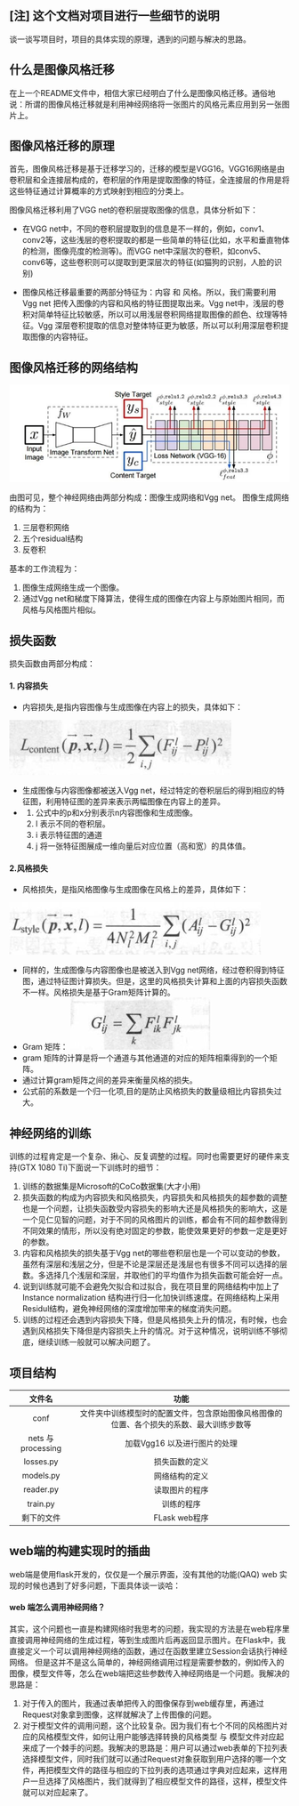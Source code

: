 [注] 这个文档对项目进行一些细节的说明
-----------------------------
谈一谈写项目时，项目的具体实现的原理，遇到的问题与解决的思路。

什么是图像风格迁移
-----------------------------
在上一个README文件中，相信大家已经明白了什么是图像风格迁移。通俗地说：所谓的图像风格迁移就是利用神经网络将一张图片的风格元素应用到另一张图片上。

图像风格迁移的原理
------------------------------
首先，图像风格迁移是基于迁移学习的，迁移的模型是VGG16。VGG16网络是由卷积层和全连接层构成的，卷积层的作用是提取图像的特征，全连接层的作用是将这些特征通过计算概率的方式映射到相应的分类上。

图像风格迁移利用了VGG net的卷积层提取图像的信息，具体分析如下：

* 在VGG net中，不同的卷积层提取到的信息是不一样的，例如，conv1、 conv2等，这些浅层的卷积提取的都是一些简单的特征(比如，水平和垂直物体的检测，图像亮度的检测等)。而VGG net中深层次的卷积，如conv5、 conv6等，这些卷积则可以提取到更深层次的特征(如猫狗的识别，人脸的识别)

*  图像风格迁移最重要的两部分特征为：内容 和 风格。所以，我们需要利用Vgg net 把传入图像的内容和风格的特征图提取出来。Vgg net中，浅层的卷积对简单特征比较敏感，所以可以用浅层卷积网络提取图像的颜色、纹理等特征。Vgg 深层卷积提取的信息对整体特征更为敏感，所以可以利用深层卷积提取图像的内容特征。

图像风格迁移的网络结构
----------------------
![](md_images/net.jpg)

由图可见，整个神经网络由两部分构成：图像生成网络和Vgg net。
图像生成网络的结构为：
1. 三层卷积网络
1. 五个residual结构
1. 反卷积

基本的工作流程为：
1. 图像生成网络生成一个图像。
2. 通过Vgg net和梯度下降算法，使得生成的图像在内容上与原始图片相同，而风格与风格图片相似。

损失函数
----------------------------
损失函数由两部分构成：
#### 1. 内容损失
* 内容损失,是指内容图像与生成图像在内容上的损失，具体如下：

![content loss](md_images/content_loss.jpg)

* 生成图像与内容图像都被送入Vgg net，经过特定的卷积层后的得到相应的特征图，利用特征图的差异来表示两幅图像在内容上的差异。
* 1. 公式中的p和x分别表示n内容图像和生成图像。
  2. l 表示不同的卷积层。
  3. i 表示特征图的通道
  4. j 将一张特征图展成一维向量后对应位置（高和宽）的具体值。
#### 2.风格损失
* 风格损失，是指风格图像与生成图像在风格上的差异，具体如下：

![](md_images/style_loss.jpg)

* 同样的，生成图像与内容图像也是被送入到Vgg net网络，经过卷积得到特征图，通过特征图计算损失。但是，这里的风格损失计算和上面的内容损失函数不一样。风格损失是基于Gram矩阵计算的。
* Gram 矩阵：
![](md_images/gram.jpg)
* gram 矩阵的计算是将一个通道与其他通道的对应的矩阵相乘得到的一个矩阵。
* 通过计算gram矩阵之间的差异来衡量风格的损失。
* 公式前的系数是一个归一化项,目的是防止风格损失的数量级相比内容损失过大。

神经网络的训练
-----------------------
训练的过程肯定是一个复杂、揪心、反复调整的过程。同时也需要更好的硬件来支持(GTX 1080 Ti)下面说一下训练时的细节：
1. 训练的数据集是Microsoft的CoCo数据集(大才小用)
2. 损失函数的构成为内容损失和风格损失，内容损失和风格损失的超参数的调整也是一个问题，让损失函数受内容损失的影响大还是风格损失的影响大，这是一个见仁见智的问题，对于不同的风格图片的训练，都会有不同的超参数得到不同效果的情形，所以没有绝对固定的参数，能使效果更好的参数一定是更好的参数。
3. 内容和风格损失的损失基于Vgg net的哪些卷积层也是一个可以变动的参数，虽然有深层和浅层之分，但是不论是深层还是浅层也有很多不同可以选择的层数。多选择几个浅层和深层，并取他们的平均值作为损失函数可能会好一点。
2. 说到训练就可能不会避免欠拟合和过拟合，我在项目里的网络结构中加上了Instance normalization 结构进行归一化加快训练速度。在网络结构上采用Residul结构，避免神经网络的深度增加带来的梯度消失问题。
5. 训练的过程还会遇到内容损失下降，但是风格损失上升的情况，有时候，也会遇到风格损失下降但是内容损失上升的情况。对于这种情况，说明训练不够彻底，继续训练一般就可以解决问题了。


项目结构
---------------------------
| 文件名    | 功能 |
|:---:|:-----:|
| conf    | 文件夹中训练模型时的配置文件，包含原始图像风格图像的位置、各个损失的系数、最大训练步数等 |
|  nets 与processing  | 加载Vgg16 以及进行图片的处理 |
|  losses.py   | 损失函数的定义 |
| models.py    | 网络结构的定义 |
|  reader.py   | 读取图片的程序 |
|  train.py   | 训练的程序 |
|  剩下的文件   | FLask web程序 |

web端的构建实现时的插曲
----------------------------
web端是使用flask开发的，仅仅是一个展示界面，没有其他的功能(QAQ)
web 实现的时候也遇到了好多问题，下面具体谈一谈哈：
#### web 端怎么调用神经网络？
其实，这个问题也一直是构建网络时我思考的问题，我实现的方法是在web程序里直接调用神经网络的生成过程，等到生成图片后再返回显示图片。在Flask中，我直接定义一个可以调用神经网络的函数，通过在函数里建立Session会话执行神经网络。
但是这并不是这么简单的，神经网络调用过程是需要参数的，例如传入的图像，模型文件等，怎么在web端把这些参数传入神经网络是一个问题。我解决的思路是：
1. 对于传入的图片，我通过表单把传入的图像保存到web缓存里，再通过Request对象拿到图像，这样就解决了上传图像的问题。
2. 对于模型文件的调用问题，这个比较复杂。因为我们有七个不同的风格图片对应的风格模型文件，如何让用户能够选择转换的风格类型 与 模型文件对应起来成了一个棘手的问题。我解决的思路是：用户可以通过web表单的下拉列表选择模型文件，同时我们就可以通过Request对象获取到用户选择的哪一个文件，再把模型文件的路径与相应的下拉列表的选项通过字典对应起来，这样用户一旦选择了风格图片，我们就得到了相应模型文件的路径，这样，模型文件就可以对应起来了。